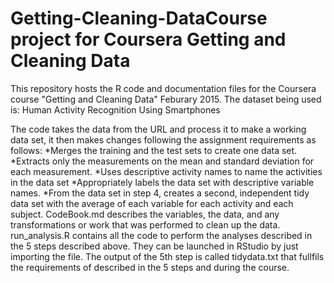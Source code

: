 # Getting-Cleaning-DataCourse project for Coursera Getting and Cleaning Data
This repository hosts the R code and documentation files for the Coursera course "Getting and Cleaning Data" Feburary 2015.
The dataset being used is: Human Activity Recognition Using Smartphones



The code takes the data from the URL and process it to make a working data set, it then makes changes following the assignment requirements as follows:
*Merges the training and the test sets to create one data set. *Extracts only the measurements on the mean and standard deviation for each measurement. *Uses descriptive activity names to name the activities in the data set *Appropriately labels the data set with descriptive variable names. *From the data set in step 4, creates a second, independent tidy data set with the average of each variable for each activity and each subject.
CodeBook.md describes the variables, the data, and any transformations or work that was performed to clean up the data.
run_analysis.R contains all the code to perform the analyses described in the 5 steps described above. They can be launched in RStudio by just importing the file.
The output of the 5th step is called tidydata.txt that fullfils the requirements of described in the 5 steps and during the course.
